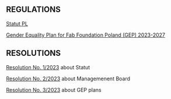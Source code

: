 
## REGULATIONS

[Statut PL](../assets/FFP-Statut2023ntr.pdf)

[Gender Equality Plan for Fab Foundation Poland (GEP) 2023-2027](../assets/GEP-v1.0.pdf)



## RESOLUTIONS

 [Resolution No. 1/2023](../assets/2023_Uchwala1.pdf) about Statut

[Resolution No. 2/2023](../assets/2023_Uchwala2.pdf) about Managemenent Board

[Resolution No. 3/2023](../assets/2023_Uchwala3.pdf) about GEP plans
